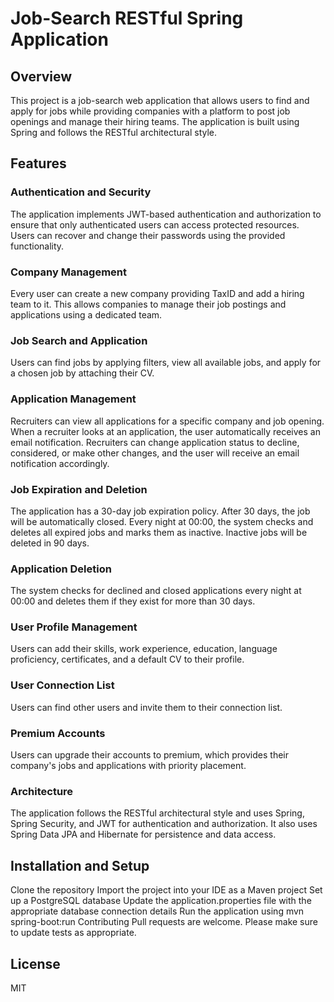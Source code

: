 # Job-Search RESTful Spring Application

## Overview
This project is a job-search web application that allows users to find and apply for jobs while providing companies with a platform to post job openings and manage their hiring teams. The application is built using Spring and follows the RESTful architectural style.

## Features
### Authentication and Security
The application implements JWT-based authentication and authorization to ensure that only authenticated users can access protected resources. Users can recover and change their passwords using the provided functionality.

### Company Management
Every user can create a new company providing TaxID and add a hiring team to it. This allows companies to manage their job postings and applications using a dedicated team.

### Job Search and Application
Users can find jobs by applying filters, view all available jobs, and apply for a chosen job by attaching their CV.

### Application Management
Recruiters can view all applications for a specific company and job opening. When a recruiter looks at an application, the user automatically receives an email notification. Recruiters can change application status to decline, considered, or make other changes, and the user will receive an email notification accordingly.

### Job Expiration and Deletion
The application has a 30-day job expiration policy. After 30 days, the job will be automatically closed. Every night at 00:00, the system checks and deletes all expired jobs and marks them as inactive. Inactive jobs will be deleted in 90 days.

### Application Deletion
The system checks for declined and closed applications every night at 00:00 and deletes them if they exist for more than 30 days.

### User Profile Management
Users can add their skills, work experience, education, language proficiency, certificates, and a default CV to their profile.

### User Connection List
Users can find other users and invite them to their connection list.

### Premium Accounts
Users can upgrade their accounts to premium, which provides their company's jobs and applications with priority placement.

### Architecture
The application follows the RESTful architectural style and uses Spring, Spring Security, and JWT for authentication and authorization. It also uses Spring Data JPA and Hibernate for persistence and data access.

## Installation and Setup
Clone the repository
Import the project into your IDE as a Maven project
Set up a PostgreSQL database
Update the application.properties file with the appropriate database connection details
Run the application using mvn spring-boot:run
Contributing
Pull requests are welcome. Please make sure to update tests as appropriate.

## License
MIT
